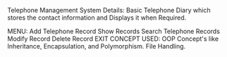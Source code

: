 Telephone Management System
Details:
Basic Telephone Diary which stores the contact information and Displays it when Required.

MENU:
Add Telephone Record
Show Records
Search Telephone Records
Modify Record
Delete Record
EXIT
CONCEPT USED:
OOP Concept's like Inheritance, Encapsulation, and Polymorphism.
File Handling.
